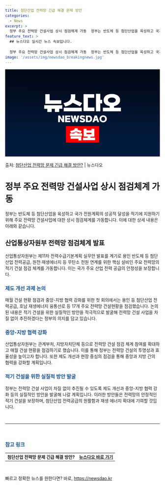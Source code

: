 ```yaml
---
title: 첨단산업 전력망 긴급 해결 문제 방안
categories:
  - News
excerpt: >
  정부 주요 전력망 건설사업 상시 점검체계 가동  정부는 반도체 등 첨단산업을 육성하고 국가 전원계획의 성공적…
feature_text: >
  ## 뉴스다오 실시간 뉴스 속보입니다.

  정부 주요 전력망 건설사업 상시 점검체계 가동  정부는 반도체 등 첨단산업을 육성하고 국가 전원계획의 성공적…
image: '/assets/img/newsdao_breakingnews.jpg'
---
```


![뉴스다오 속보](/assets/img/newsdao_breakingnews.jpg)

<p>출처: <a href="https://newsdao.kr/4127" rel="dofollow">첨단산업 전력망 문제 긴급 해결 방안?</a> | 뉴스다오</p>

<h1>정부 주요 전력망 건설사업 상시 점검체계 가동</h1>
<p data-ke-size="size16">정부는 반도체 등 첨단산업을 육성하고 국가 전원계획의 성공적 달성을 적기에 지원하기 위해 주요 전력망 건설사업에 대한 상시 점검체계를 가동합니다. 이에 대한 상세 내용은 아래와 같습니다.</p>

<h2 data-ke-size="size26">산업통상자원부 전력망 점검체계 발표</h2>
<p data-ke-size="size16">산업통상자원부는 제11차 전력수급기본계획 실무안 발표를 계기로 용인 반도체 등 첨단산업 전력공급, 원전·재생에너지 등 무탄소 전원 연계를 위한 핵심 설비인 주요 전력망의 적기 건설 점검 체계를 가동합니다. 이는 국가 주요 산업 전력 공급의 안정성을 보장합니다.</p>

<h3><b><span style="color: #1a5490;">제도 개선 과제 논의</span></b></h3>
<p data-ke-size="size16">매월 건설 현황 점검과 중앙-지방 협력 강화를 위한 첫 회의에서는 용인 등 첨단산업 전력공급, 호남 재생에너지 융통선로 등 17개 주요 전력망 건설현황을 점검했습니다. 논의된 내용은 적기 건설을 위한 실질적인 방안을 적극적으로 발굴해 전력망 건설 사업을 차질 없이 추진하겠다는 정부의 의지를 담고 있습니다.</p>

<h3><b><span style="color: #1a5490;">중앙-지방 협력 강화</span></b></h3>
<p data-ke-size="size16">산업통상자원부는 관계부처, 지방자치단체 등으로 전력망 건설 점검 체계 참여를 확대하고 매월 건설 현황을 점검하기로 했습니다. 이를 통해 정부는 전력망 건설의 투명성과 효율성을 높이고자 합니다. 또한 제도 개선과 현장 중심의 점검을 통해 중앙과 지방 간의 협력을 강화할 계획입니다.</p>

<h3><b><span style="color: #1a5490;">적기 건설을 위한 실질적 방안 발굴</span></b></h3>
<p data-ke-size="size16">정부는 전력망 건설 사업이 차질 없이 추진될 수 있도록 제도 개선과 중앙-지방 협력 강화 등의 실질적인 방안을 발굴해 나갈 계획입니다. 이러한 방안들은 전력망의 안정적인 적기 건설을 보장하며, 첨단산업 전력공급의 원활함과 재생 에너지 확대에 기여할 것입니다.</p>

<p data-ke-size="size16">&nbsp;</p>
<hr>
<p data-ke-size="size16">&nbsp;</p>
<h3><b><span style="color: #1a5490;">참고 링크</span></b></h3>
<table>
	<tbody>
		<tr>
			<td style="text-align: center; height: 17px;"><b>첨단산업 전력망 문제 긴급 해결 방안?</b></td>
		<td style="text-align: center; height: 17px;"><b><a href="https://newsdao.kr/4127">뉴스다오 바로 가기</a></b></td>
	</tr>
	</tbody>
</table>
<p data-ke-size="size16">&nbsp;</p>
 

빠르고 정확한 뉴스를 원한다면? 바로, <a href="https://newsdao.kr" rel="dofollow">https://newsdao.kr</a>


